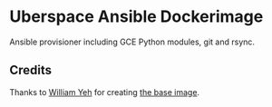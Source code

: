 # Uberspace Ansible Dockerimage

Ansible provisioner including GCE Python modules, git and rsync.

## Credits

Thanks to [William Yeh](https://github.com/William-Yeh) for creating [the base image](https://hub.docker.com/r/williamyeh/ansible/).
